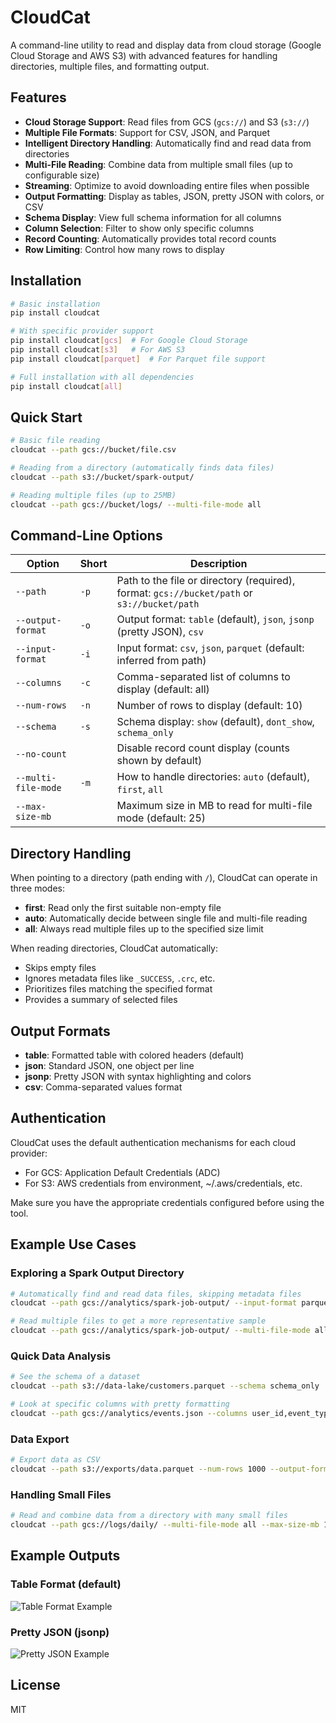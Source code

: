 # CloudCat

A command-line utility to read and display data from cloud storage (Google Cloud Storage and AWS S3) with advanced features for handling directories, multiple files, and formatting output.

## Features

- **Cloud Storage Support**: Read files from GCS (`gcs://`) and S3 (`s3://`)
- **Multiple File Formats**: Support for CSV, JSON, and Parquet
- **Intelligent Directory Handling**: Automatically find and read data from directories
- **Multi-File Reading**: Combine data from multiple small files (up to configurable size)
- **Streaming**: Optimize to avoid downloading entire files when possible
- **Output Formatting**: Display as tables, JSON, pretty JSON with colors, or CSV
- **Schema Display**: View full schema information for all columns
- **Column Selection**: Filter to show only specific columns
- **Record Counting**: Automatically provides total record counts
- **Row Limiting**: Control how many rows to display

## Installation

```bash
# Basic installation
pip install cloudcat

# With specific provider support
pip install cloudcat[gcs]  # For Google Cloud Storage
pip install cloudcat[s3]   # For AWS S3
pip install cloudcat[parquet]  # For Parquet file support

# Full installation with all dependencies
pip install cloudcat[all]
```

## Quick Start

```bash
# Basic file reading
cloudcat --path gcs://bucket/file.csv

# Reading from a directory (automatically finds data files)
cloudcat --path s3://bucket/spark-output/

# Reading multiple files (up to 25MB)
cloudcat --path gcs://bucket/logs/ --multi-file-mode all
```

## Command-Line Options

| Option | Short | Description |
|--------|-------|-------------|
| `--path` | `-p` | Path to the file or directory (required), format: `gcs://bucket/path` or `s3://bucket/path` |
| `--output-format` | `-o` | Output format: `table` (default), `json`, `jsonp` (pretty JSON), `csv` |
| `--input-format` | `-i` | Input format: `csv`, `json`, `parquet` (default: inferred from path) |
| `--columns` | `-c` | Comma-separated list of columns to display (default: all) |
| `--num-rows` | `-n` | Number of rows to display (default: 10) |
| `--schema` | `-s` | Schema display: `show` (default), `dont_show`, `schema_only` |
| `--no-count` | | Disable record count display (counts shown by default) |
| `--multi-file-mode` | `-m` | How to handle directories: `auto` (default), `first`, `all` |
| `--max-size-mb` | | Maximum size in MB to read for multi-file mode (default: 25) |

## Directory Handling

When pointing to a directory (path ending with `/`), CloudCat can operate in three modes:

- **first**: Read only the first suitable non-empty file
- **auto**: Automatically decide between single file and multi-file reading
- **all**: Always read multiple files up to the specified size limit

When reading directories, CloudCat automatically:
- Skips empty files
- Ignores metadata files like `_SUCCESS`, `.crc`, etc.
- Prioritizes files matching the specified format
- Provides a summary of selected files

## Output Formats

- **table**: Formatted table with colored headers (default)
- **json**: Standard JSON, one object per line
- **jsonp**: Pretty JSON with syntax highlighting and colors
- **csv**: Comma-separated values format

## Authentication

CloudCat uses the default authentication mechanisms for each cloud provider:

- For GCS: Application Default Credentials (ADC)
- For S3: AWS credentials from environment, ~/.aws/credentials, etc.

Make sure you have the appropriate credentials configured before using the tool.

## Example Use Cases

### Exploring a Spark Output Directory

```bash
# Automatically find and read data files, skipping metadata files
cloudcat --path gcs://analytics/spark-job-output/ --input-format parquet

# Read multiple files to get a more representative sample
cloudcat --path gcs://analytics/spark-job-output/ --multi-file-mode all --max-size-mb 50
```

### Quick Data Analysis

```bash
# See the schema of a dataset
cloudcat --path s3://data-lake/customers.parquet --schema schema_only

# Look at specific columns with pretty formatting
cloudcat --path gcs://analytics/events.json --columns user_id,event_type,timestamp --output-format jsonp
```

### Data Export

```bash
# Export data as CSV
cloudcat --path s3://exports/data.parquet --num-rows 1000 --output-format csv > exported_data.csv
```

### Handling Small Files

```bash
# Read and combine data from a directory with many small files
cloudcat --path gcs://logs/daily/ --multi-file-mode all --max-size-mb 100
```

## Example Outputs

### Table Format (default)
![Table Format Example](https://example.com/table_example.png)

### Pretty JSON (jsonp)
![Pretty JSON Example](https://example.com/jsonp_example.png)

## License

MIT